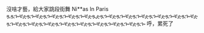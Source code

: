 沒啥才藝，給大家跳段街舞 Ni**as In Paris
ጿጿኈቼዽጿኈቼዽጿኈቼዽጿኈቼዽጿኈቼዽጿዽጿኈቼዽጿኈቼዽጿኈቼዽጿኈቼዽጿኈቼዽጿኈቼዽጿኈቼዽጿኈቼዽጿኈቼዽጿኈቼዽጿኈቼዽጿኈቼዽጿኈቼዽጿኈቼዽጿኈ
呼，累死了

<!--
**KzcDuD/KzcDuD** is a ✨ _special_ ✨ repository because its `README.md` (this file) appears on your GitHub profile.

Here are some ideas to get you started:

- 🔭 I’m currently working on ...
- 🌱 I’m currently learning ...
- 👯 I’m looking to collaborate on ...
- 🤔 I’m looking for help with ...
- 💬 Ask me about ...
- 📫 How to reach me: ...
- 😄 Pronouns: ...
- ⚡ Fun fact: ...
# 📊 GitHub Stats:
![GitHub - Language Stats](https://github-readme-stats.vercel.app/api/top-langs/?username=KzcDuD&bg_color=90,FEFBF3,CDF0EA)

![](https://github-profile-summary-cards.vercel.app/api/cards/repos-per-language?username=KzcDuD&theme=github)
![](https://github-profile-summary-cards.vercel.app/api/cards/stats?username=KzcDuD&theme=github)
![](https://github-profile-summary-cards.vercel.app/api/cards/profile-details?username=KzcDuD&theme=github)

-->

